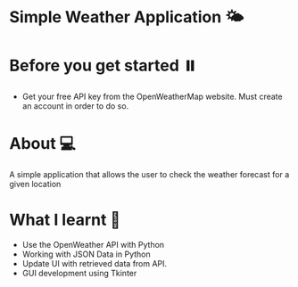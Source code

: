 # Simple Weather Application 🌤️

# Before you get started ⏸️
* Get your free API key from the OpenWeatherMap website. Must create an account in order to do so.


# About 💻
A simple application that allows the user to check the weather forecast for a given location

# What I learnt 🚀
* Use the OpenWeather API with Python 
* Working with JSON Data in Python
* Update UI with retrieved data from API.
* GUI development using Tkinter


